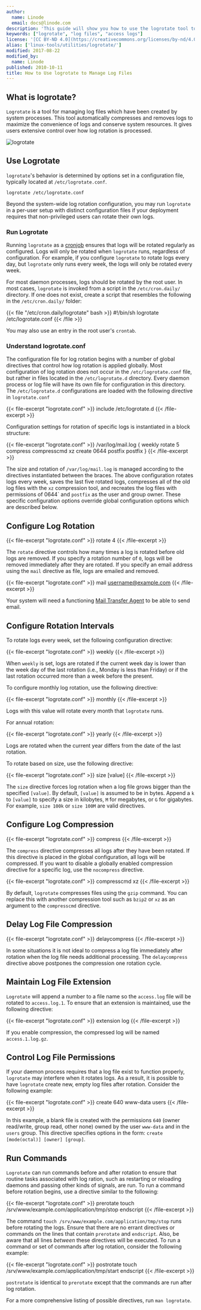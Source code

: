 ```yaml
---
author:
  name: Linode
  email: docs@linode.com
description: 'This guide will show you how to use the logrotate tool to manage logfiles.'
keywords: ["logrotate", "log files", "access logs"]
license: '[CC BY-ND 4.0](https://creativecommons.org/licenses/by-nd/4.0)'
alias: ['linux-tools/utilities/logrotate/']
modified: 2017-08-22
modified_by:
  name: Linode
published: 2010-10-11
title: How to Use logrotate to Manage Log Files
---
```


## What is logrotate?

`Logrotate` is a tool for managing log files which have been created by system processes. This tool automatically compresses and removes logs to maximize the convenience of logs and conserve system resources. It gives users extensive control over how log rotation is processed.

![logrotate](/docs/assets/logrotate.jpg)

## Use Logrotate

`logrotate`'s behavior is determined by options set in a configuration file, typically located at `/etc/logrotate.conf`.

    logrotate /etc/logrotate.conf

Beyond the system-wide log rotation configuration, you may run `logrotate` in a per-user setup with distinct configuration files if your deployment requires that non-privileged users can rotate their own logs.

### Run Logrotate

Running `logrotate` as a [cronjob](/docs/tools-reference/tools/schedule-tasks-with-cron) ensures that logs will be rotated regularly as configured. Logs will only be rotated when `logrotate` runs, regardless of configuration. For example, if you configure `logrotate` to rotate logs every day, but `logrotate` only runs every week, the logs will only be rotated every week.

For most daemon processes, logs should be rotated by the root user. In most cases, `logrotate` is invoked from a script in the `/etc/cron.daily/` directory. If one does not exist, create a script that resembles the following in the `/etc/cron.daily/` folder:

{{< file "/etc/cron.daily/logrotate" bash >}}
#!/bin/sh
    logrotate /etc/logrotate.conf
{{< /file >}}


You may also use an entry in the root user's `crontab`.

### Understand logrotate.conf

The configuration file for log rotation begins with a number of global directives that control how log rotation is applied globally. Most configuration of log rotation does not occur in the `/etc/logrotate.conf` file, but rather in files located in the `/etc/logrotate.d` directory. Every daemon process or log file will have its own file for configuration in this directory. The `/etc/logrotate.d` configurations are loaded with the following directive in `logrotate.conf`

{{< file-excerpt "logrotate.conf" >}}
include /etc/logrotate.d
{{< /file-excerpt >}}


Configuration settings for rotation of specific logs is instantiated in a block structure:

{{< file-excerpt "logrotate.conf" >}}
/var/log/mail.log {
      weekly
      rotate 5
      compress
      compresscmd xz
      create 0644 postfix postfix
    }
{{< /file-excerpt >}}


The size and rotation of `/var/log/mail.log` is managed according to the directives instantiated between the braces. The above configuration rotates logs every week, saves the last five rotated logs, compresses all of the old log files with the `xz` compression tool, and recreates the log files with permissions of 0644\` and `postfix` as the user and group owner. These specific configuration options override global configuration options which are described below.

## Configure Log Rotation

{{< file-excerpt "logrotate.conf" >}}
rotate 4
{{< /file-excerpt >}}


The `rotate` directive controls how many times a log is rotated before old logs are removed. If you specify a rotation number of `0`, logs will be removed immediately after they are rotated. If you specify an email address using the `mail` directive as file, logs are emailed and removed.

{{< file-excerpt "logrotate.conf" >}}
mail <username@example.com>
{{< /file-excerpt >}}


Your system will need a functioning [Mail Transfer Agent](/docs/email/) to be able to send email.

## Configure Rotation Intervals

To rotate logs every week, set the following configuration directive:

{{< file-excerpt "logrotate.conf" >}}
weekly
{{< /file-excerpt >}}


When `weekly` is set, logs are rotated if the current week day is lower than the week day of the last rotation (i.e., Monday is less than Friday) or if the last rotation occurred more than a week before the present.

To configure monthly log rotation, use the following directive:

{{< file-excerpt "logrotate.conf" >}}
monthly
{{< /file-excerpt >}}


Logs with this value will rotate every month that `logrotate` runs.

For annual rotation:

{{< file-excerpt "logrotate.conf" >}}
yearly
{{< /file-excerpt >}}


Logs are rotated when the current year differs from the date of the last rotation.

To rotate based on size, use the following directive:

{{< file-excerpt "logrotate.conf" >}}
size [value]
{{< /file-excerpt >}}


The `size` directive forces log rotation when a log file grows bigger than the specified `[value]`. By default, `[value]` is assumed to be in bytes. Append a `k` to `[value]` to specify a size in kilobytes, `M` for megabytes, or `G` for gigabytes. For example, `size 100k` or `size 100M` are valid directives.

## Configure Log Compression

{{< file-excerpt "logrotate.conf" >}}
compress
{{< /file-excerpt >}}


The `compress` directive compresses all logs after they have been rotated. If this directive is placed in the global configuration, all logs will be compressed. If you want to disable a globally enabled compression directive for a specific log, use the `nocompress` directive.

{{< file-excerpt "logrotate.conf" >}}
compresscmd xz
{{< /file-excerpt >}}


By default, `logrotate` compresses files using the `gzip` command. You can replace this with another compression tool such as `bzip2` or `xz` as an argument to the `compresscmd` directive.

## Delay Log File Compression

{{< file-excerpt "logrotate.conf" >}}
delaycompress
{{< /file-excerpt >}}


In some situations it is not ideal to compress a log file immediately after rotation when the log file needs additional processing. The `delaycompress` directive above postpones the compression one rotation cycle.

## Maintain Log File Extension

`Logrotate` will append a number to a file name so the `access.log` file will be rotated to `access.log.1`. To ensure that an extension is maintained, use the following directive:

{{< file-excerpt "logrotate.conf" >}}
extension log
{{< /file-excerpt >}}


If you enable compression, the compressed log will be named `access.1.log.gz`.

## Control Log File Permissions

If your daemon process requires that a log file exist to function properly, `logrotate` may interfere when it rotates logs. As a result, it is possible to have `logrotate` create new, empty log files after rotation. Consider the following example:

{{< file-excerpt "logrotate.conf" >}}
create 640 www-data users
{{< /file-excerpt >}}


In this example, a blank file is created with the permissions `640` (owner read/write, group read, other none) owned by the user `www-data` and in the `users` group. This directive specifies options in the form: `create [mode(octal)] [owner] [group]`.

## Run Commands

`Logrotate` can run commands before and after rotation to ensure that routine tasks associated with log ration, such as restarting or reloading daemons and passing other kinds of signals, are run. To run a command before rotation begins, use a directive similar to the following:

{{< file-excerpt "logrotate.conf" >}}
prerotate
        touch /srv/www/example.com/application/tmp/stop
    endscript
{{< /file-excerpt >}}


The command `touch /srv/www/example.com/application/tmp/stop` runs before rotating the logs. Ensure that there are no errant directives or commands on the lines that contain `prerotate` and `endscript`. Also, be aware that all lines *between* these directives will be executed. To run a command or set of commands after log rotation, consider the following example:

{{< file-excerpt "logrotate.conf" >}}
postrotate
        touch /srv/www/example.com/application/tmp/start
    endscript
{{< /file-excerpt >}}


`postrotate` is identical to `prerotate` except that the commands are run after log rotation.

For a more comprehensive listing of possible directives, run `man logrotate`.

